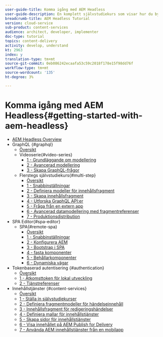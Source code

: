 ```yaml
---
user-guide-title: Komma igång med AEM Headless
user-guide-description: En komplett självstudiekurs som visar hur du bygger upp och visar innehåll med hjälp av AEM Headless.
breadcrumb-title: AEM Headless Tutorial
version: cloud-service
sub-product: content-services
audience: architect, developer, implementer
doc-type: tutorial
topics: content-delivery
activity: develop, understand
kt: 2963
index: y
translation-type: tm+mt
source-git-commit: 0eb086242ecaafa53c59c2018f178e15f98dd76f
workflow-type: tm+mt
source-wordcount: '135'
ht-degree: 3%

---
```



# Komma igång med AEM Headless{#getting-started-with-aem-headless}

+ [AEM Headless Overview](./overview.md)
+ GraphQL {#graphql}
   + [Översikt](./graphql/overview.md)
   + Videoserie{#video-series}
      + [1 - Grundläggande om modellering](./graphql/video-series/modeling-basics.md)
      + [2 - Avancerad modellering](./graphql/video-series/advanced-modeling.md)
      + [3 - Skapa GraphQL-frågor](./graphql/video-series/creating-graphql-queries.md)
   + Flerstegs självstudiekurs{#multi-step}
      + [Översikt](./graphql/multi-step/overview.md)
      + [1 - Snabbinställningar](./graphql/multi-step/setup.md)
      + [2 - Definiera modeller för innehållsfragment](./graphql/multi-step/content-fragment-models.md)
      + [3 - Skapa innehållsfragment](./graphql/multi-step/author-content-fragments.md)
      + [4 - Utforska GraphQL API:er](./graphql/multi-step/explore-graphql-api.md)
      + [5 - Fråga från en extern app](./graphql/multi-step/graphql-and-external-app.md)
      + [6 - Avancerad datamodellering med fragmentreferenser](./graphql/multi-step/fragment-references.md)
      + [7 - Produktionsdistribution](./graphql/multi-step/production-deployment.md)
+ SPA Editor{#spa-editor}
   + SPA{#remote-spa}
      + [Översikt](./spa-editor/remote-spa/overview.md)
      + [1 - Snabbinställningar](./spa-editor/remote-spa/quick-setup.md)
      + [2 - Konfigurera AEM](./spa-editor/remote-spa/aem-configure.md)
      + [3 - Bootstrap i SPA](./spa-editor/remote-spa/spa-bootstrap.md)
      + [4 - fasta komponenter](./spa-editor/remote-spa/spa-fixed-component.md)
      + [5 - Behållarkomponenter](./spa-editor/remote-spa/spa-container-component.md)
      + [6 - Dynamiska vägar](./spa-editor/remote-spa/spa-dynamic-routes.md)
+ Tokenbaserad autentisering {#authentication}
   + [Översikt](./authentication/overview.md)
   + [1 - Åtkomsttoken för lokal utveckling](./authentication/local-development-access-token.md)
   + [2 - Tjänstreferenser](./authentication/service-credentials.md)
+ Innehållstjänster {#content-services}
   + [Översikt](./content-services/overview.md)
   + [1 - Ställa in självstudiekurser](./content-services/chapter-1.md)
   + [2 - Definiera fragmentmodeller för händelseinnehåll](./content-services/chapter-2.md)
   + [3 - Innehållsfragment för redigeringshändelser](./content-services/chapter-3.md)
   + [4 - Definiera mallar för innehållstjänster](./content-services/chapter-4.md)
   + [5 - Skapa sidor för innehållstjänster](./content-services/chapter-5.md)
   + [6 - Visa innehållet på AEM Publish for Delivery](./content-services/chapter-6.md)
   + [7 - Använda AEM innehållstjänster från en mobilapp](./content-services/chapter-7.md)
